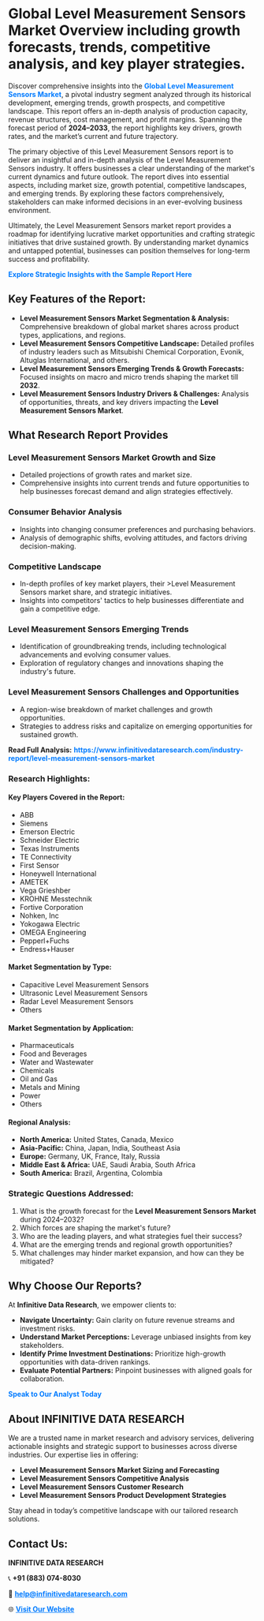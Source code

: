 <h1>Global Level Measurement Sensors Market Overview including growth forecasts, trends, competitive analysis, and key player strategies.</h1>
<p>
Discover comprehensive insights into the 
<a href="https://www.infinitivedataresearch.com/industry-report/level-measurement-sensors-market" rel="dofollow" style="color: #007BFF; text-decoration: none;"><strong>Global Level Measurement Sensors Market</strong></a>, a pivotal industry segment analyzed through its historical development, emerging trends, growth prospects, and competitive landscape. This report offers an in-depth analysis of production capacity, revenue structures, cost management, and profit margins. Spanning the forecast period of <strong>2024–2033</strong>, the report highlights key drivers, growth rates, and the market’s current and future trajectory.
</p>
<p>
The primary objective of this Level Measurement Sensors report is to deliver an insightful and in-depth analysis of the Level Measurement Sensors industry. It offers businesses a clear understanding of the market's current dynamics and future outlook. The report dives into essential aspects, including market size, growth potential, competitive landscapes, and emerging trends. By exploring these factors comprehensively, stakeholders can make informed decisions in an ever-evolving business environment.
</p>
<p>
Ultimately, the Level Measurement Sensors market report provides a roadmap for identifying lucrative market opportunities and crafting strategic initiatives that drive sustained growth. By understanding market dynamics and untapped potential, businesses can position themselves for long-term success and profitability.
</p>
<p>
<a href="https://www.infinitivedataresearch.com/request-sample/reportId=106245" style="color: #007BFF; text-decoration: none;"><strong>Explore Strategic Insights with the Sample Report Here</strong></a>
</p>

<h2>Key Features of the Report:</h2>
<ul>
<li><strong>Level Measurement Sensors Market Segmentation & Analysis:</strong> Comprehensive breakdown of global market shares across product types, applications, and regions.</li>
<li><strong>Level Measurement Sensors Competitive Landscape:</strong> Detailed profiles of industry leaders such as Mitsubishi Chemical Corporation, Evonik, Altuglas International, and others.</li>
<li><strong>Level Measurement Sensors Emerging Trends & Growth Forecasts:</strong> Focused insights on macro and micro trends shaping the market till <strong>2032</strong>.</li>
<li><strong>Level Measurement Sensors Industry Drivers & Challenges:</strong> Analysis of opportunities, threats, and key drivers impacting the <strong>Level Measurement Sensors Market</strong>.</li>
</ul>

<h2>What Research Report Provides</h2>
<h3>Level Measurement Sensors Market Growth and Size</h3>
<ul>
<li>Detailed projections of growth rates and market size.</li>
<li>Comprehensive insights into current trends and future opportunities to help businesses forecast demand and align strategies effectively.</li>
</ul>

<h3>Consumer Behavior Analysis</h3>
<ul>
<li>Insights into changing consumer preferences and purchasing behaviors.</li>
<li>Analysis of demographic shifts, evolving attitudes, and factors driving decision-making.</li>
</ul>

<h3>Competitive Landscape</h3>
<ul>
<li>In-depth profiles of key market players, their >Level Measurement Sensors market share, and strategic initiatives.</li>
<li>Insights into competitors' tactics to help businesses differentiate and gain a competitive edge.</li>
</ul>

<h3>Level Measurement Sensors Emerging Trends</h3>
<ul>
<li>Identification of groundbreaking trends, including technological advancements and evolving consumer values.</li>
<li>Exploration of regulatory changes and innovations shaping the industry's future.</li>
</ul>

<h3>Level Measurement Sensors Challenges and Opportunities</h3>
<ul>
<li>A region-wise breakdown of market challenges and growth opportunities.</li>
<li>Strategies to address risks and capitalize on emerging opportunities for sustained growth.</li>
</ul>
<p><strong>Read Full Analysis:</strong> <a href="https://www.infinitivedataresearch.com/industry-report/level-measurement-sensors-market" rel="dofollow" style="color: #007BFF; text-decoration: none;"><strong>https://www.infinitivedataresearch.com/industry-report/level-measurement-sensors-market</strong></a></p>
<h3>Research Highlights:</h3>
<h4>Key Players Covered in the Report:</h4>
<ul><li>ABB</li><li>Siemens</li><li>Emerson Electric</li><li>Schneider Electric</li><li>Texas Instruments</li><li>TE Connectivity</li><li>First Sensor</li><li>Honeywell International</li><li>AMETEK</li><li>Vega Grieshber</li><li>KROHNE Messtechnik</li><li>Fortive Corporation</li><li>Nohken, Inc</li><li>Yokogawa Electric</li><li>OMEGA Engineering</li><li>Pepperl+Fuchs</li><li>Endress+Hauser</li></ul>
<h4>Market Segmentation by Type:</h4>
<ul><li>Capacitive Level Measurement Sensors</li><li>Ultrasonic Level Measurement Sensors</li><li>Radar Level Measurement Sensors</li><li>Others</li></ul>
<h4>Market Segmentation by Application:</h4>
<ul><li>Pharmaceuticals</li><li>Food and Beverages</li><li>Water and Wastewater</li><li>Chemicals</li><li>Oil and Gas</li><li>Metals and Mining</li><li>Power</li><li>Others</li></ul>

<h4>Regional Analysis:</h4>
<ul>
<li><strong>North America:</strong> United States, Canada, Mexico</li>
<li><strong>Asia-Pacific:</strong> China, Japan, India, Southeast Asia</li>
<li><strong>Europe:</strong> Germany, UK, France, Italy, Russia</li>
<li><strong>Middle East & Africa:</strong> UAE, Saudi Arabia, South Africa</li>
<li><strong>South America:</strong> Brazil, Argentina, Colombia</li>
</ul>

<h3>Strategic Questions Addressed:</h3>
<ol>
<li>What is the growth forecast for the <strong>Level Measurement Sensors Market</strong> during 2024–2032?</li>
<li>Which forces are shaping the market's future?</li>
<li>Who are the leading players, and what strategies fuel their success?</li>
<li>What are the emerging trends and regional growth opportunities?</li>
<li>What challenges may hinder market expansion, and how can they be mitigated?</li>
</ol>

<h2>Why Choose Our Reports?</h2>
<p>At <strong>Infinitive Data Research</strong>, we empower clients to:</p>
<ul>
<li><strong>Navigate Uncertainty:</strong> Gain clarity on future revenue streams and investment risks.</li>
<li><strong>Understand Market Perceptions:</strong> Leverage unbiased insights from key stakeholders.</li>
<li><strong>Identify Prime Investment Destinations:</strong> Prioritize high-growth opportunities with data-driven rankings.</li>
<li><strong>Evaluate Potential Partners:</strong> Pinpoint businesses with aligned goals for collaboration.</li>
</ul>
<p><a href="https://www.infinitivedataresearch.com/industry-report/level-measurement-sensors-market" rel="dofollow" style="color: #007BFF; text-decoration: none;"><strong>Speak to Our Analyst Today</strong></a></p>

<h2>About INFINITIVE DATA RESEARCH</h2>
<p>We are a trusted name in market research and advisory services, delivering actionable insights and strategic support to businesses across diverse industries. Our expertise lies in offering:</p>
<ul>
<li><strong>Level Measurement Sensors Market Sizing and Forecasting</strong></li>
<li><strong>Level Measurement Sensors Competitive Analysis</strong></li>
<li><strong>Level Measurement Sensors Customer Research</strong></li>
<li><strong>Level Measurement Sensors Product Development Strategies</strong></li>
</ul>
<p>Stay ahead in today’s competitive landscape with our tailored research solutions.</p>

<h2>Contact Us:</h2>
<p><strong>INFINITIVE DATA RESEARCH</strong></p>
<p>📞 <strong>+91 (883) 074-8030</strong></p>
<p>📧 <strong><a href="mailto:help@infinitivedataresearch.com" style="color: #007BFF;">help@infinitivedataresearch.com</a></strong></p>
<p>🌐 <strong><a href="https://www.infinitivedataresearch.com" rel="dofollow" style="color: #007BFF;">Visit Our Website</a></strong></p>
